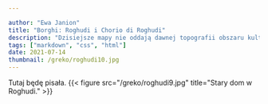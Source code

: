 ```yaml
---

author: "Ewa Janion"
title: "Borghi: Roghudi i Chorio di Roghudi"
description: "Dzisiejsze mapy nie oddają dawnej topografii obszaru kultury grekańskiej."
tags: ["markdown", "css", "html"]
date: 2021-07-14
thumbnail: /greko/roghudi10.jpg
---
```


Tutaj będę pisała. 
{{< figure src="/greko/roghudi9.jpg" title="Stary dom w Roghudi." >}}
